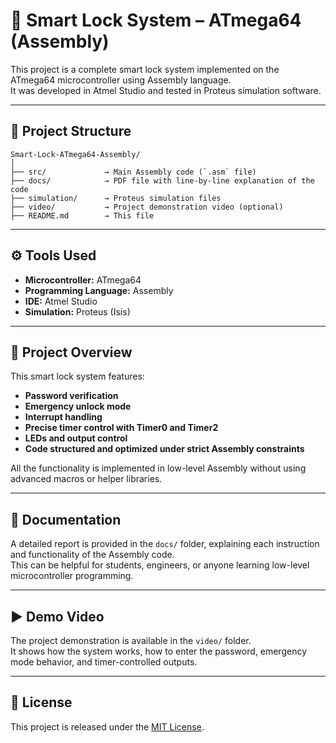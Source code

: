 # 🔐 Smart Lock System – ATmega64 (Assembly)

This project is a complete smart lock system implemented on the ATmega64 microcontroller using Assembly language.  
It was developed in Atmel Studio and tested in Proteus simulation software.

---

## 📁 Project Structure

```
Smart-Lock-ATmega64-Assembly/
│
├── src/             → Main Assembly code (`.asm` file)
├── docs/            → PDF file with line-by-line explanation of the code
├── simulation/      → Proteus simulation files
├── video/           → Project demonstration video (optional)
├── README.md        → This file
```

---

## ⚙️ Tools Used

- **Microcontroller:** ATmega64
- **Programming Language:** Assembly
- **IDE:** Atmel Studio
- **Simulation:** Proteus (Isis)

---

## 🧠 Project Overview

This smart lock system features:

- **Password verification**
- **Emergency unlock mode**
- **Interrupt handling**
- **Precise timer control with Timer0 and Timer2**
- **LEDs and output control**
- **Code structured and optimized under strict Assembly constraints**

All the functionality is implemented in low-level Assembly without using advanced macros or helper libraries.

---

## 📄 Documentation

A detailed report is provided in the `docs/` folder, explaining each instruction and functionality of the Assembly code.  
This can be helpful for students, engineers, or anyone learning low-level microcontroller programming.

---

## ▶️ Demo Video

The project demonstration is available in the `video/` folder.  
It shows how the system works, how to enter the password, emergency mode behavior, and timer-controlled outputs.

---

## 📜 License

This project is released under the [MIT License](https://opensource.org/licenses/MIT).